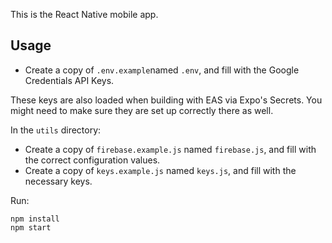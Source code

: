 This is the React Native mobile app.

## Usage

- Create a copy of `.env.example`named `.env`, and fill with the Google Credentials API Keys.

These keys are also loaded when building with EAS via Expo's Secrets. You might need to make sure they are set up correctly there as well.

In the `utils` directory:

- Create a copy of `firebase.example.js` named `firebase.js`, and fill with the correct configuration values.
- Create a copy of `keys.example.js` named `keys.js`, and fill with the necessary keys.

Run:

```
npm install
npm start
```

